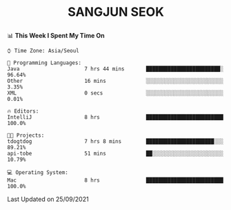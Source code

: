<h1>
 <p align="center">
   SANGJUN SEOK
 </p>
</h1>

<!--START_SECTION:waka-->
📊 **This Week I Spent My Time On** 

```text
⌚︎ Time Zone: Asia/Seoul

💬 Programming Languages: 
Java                     7 hrs 44 mins       ████████████████████████░   96.64% 
Other                    16 mins             ░░░░░░░░░░░░░░░░░░░░░░░░░   3.35% 
XML                      0 secs              ░░░░░░░░░░░░░░░░░░░░░░░░░   0.01%

🔥 Editors: 
IntelliJ                 8 hrs               █████████████████████████   100.0%

🐱‍💻 Projects: 
tdogtdog                 7 hrs 8 mins        ██████████████████████░░░   89.21% 
api-tobe                 51 mins             ██░░░░░░░░░░░░░░░░░░░░░░░   10.79%

💻 Operating System: 
Mac                      8 hrs               █████████████████████████   100.0%

```


 Last Updated on 25/09/2021
<!--END_SECTION:waka-->
